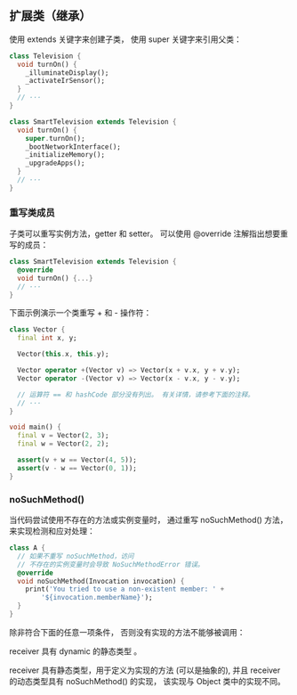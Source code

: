 ## 扩展类（继承）

使用 extends 关键字来创建子类， 使用 super 关键字来引用父类：

```dart
class Television {
  void turnOn() {
    _illuminateDisplay();
    _activateIrSensor();
  }
  // ···
}

class SmartTelevision extends Television {
  void turnOn() {
    super.turnOn();
    _bootNetworkInterface();
    _initializeMemory();
    _upgradeApps();
  }
  // ···
}

```

### 重写类成员

子类可以重写实例方法，getter 和 setter。 可以使用 @override 注解指出想要重写的成员：

```dart
class SmartTelevision extends Television {
  @override
  void turnOn() {...}
  // ···
}
```

下面示例演示一个类重写 + 和 - 操作符：

```dart
class Vector {
  final int x, y;

  Vector(this.x, this.y);

  Vector operator +(Vector v) => Vector(x + v.x, y + v.y);
  Vector operator -(Vector v) => Vector(x - v.x, y - v.y);

  // 运算符 == 和 hashCode 部分没有列出。 有关详情，请参考下面的注释。
  // ···
}

void main() {
  final v = Vector(2, 3);
  final w = Vector(2, 2);

  assert(v + w == Vector(4, 5));
  assert(v - w == Vector(0, 1));
}
```

### noSuchMethod()

当代码尝试使用不存在的方法或实例变量时， 通过重写 noSuchMethod() 方法，来实现检测和应对处理：

```dart
class A {
  // 如果不重写 noSuchMethod，访问
  // 不存在的实例变量时会导致 NoSuchMethodError 错误。
  @override
  void noSuchMethod(Invocation invocation) {
    print('You tried to use a non-existent member: ' +
        '${invocation.memberName}');
  }
}
```

除非符合下面的任意一项条件， 否则没有实现的方法不能够被调用：

receiver 具有 dynamic 的静态类型 。

receiver 具有静态类型，用于定义为实现的方法 (可以是抽象的), 并且 receiver 的动态类型具有 noSuchMethod() 的实现， 该实现与 Object 类中的实现不同。